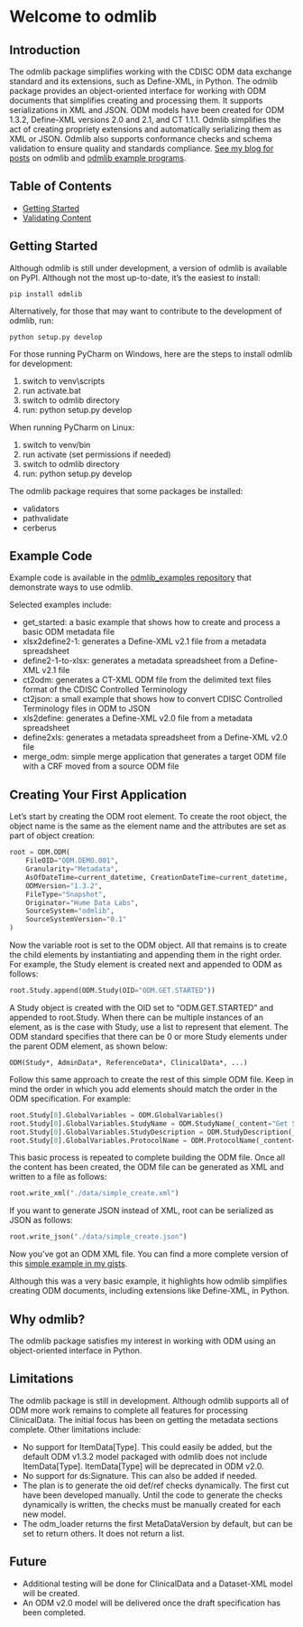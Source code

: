 # Welcome to odmlib

## Introduction

The odmlib package simplifies working with the CDISC ODM data exchange standard and its extensions, such as Define-XML, in Python. The odmlib package provides an object-oriented interface for working with ODM documents that simplifies creating and processing them. It supports serializations in XML and JSON. ODM models have been created for ODM 1.3.2, Define-XML versions 2.0 and 2.1, and CT 1.1.1. Odmlib simplifies the act of creating propriety extensions and automatically serializing them as XML or JSON. Odmlib also supports conformance checks and schema validation to ensure quality and standards compliance. [See my blog for posts](https://swhume.github.io/blog-home.html) on odmlib and [odmlib example programs](https://github.com/swhume/odmlib_examples).

## Table of Contents

- [Getting Started](#getting-started)
- [Validating Content](./validate.html)

## Getting Started

Although odmlib is still under development, a version of odmlib is available on PyPI. Although not the most up-to-date, it’s the easiest to install:
```
pip install odmlib
```

Alternatively, for those that may want to contribute to the development of odmlib, run:
```
python setup.py develop
```

For those running PyCharm on Windows, here are the steps to install odmlib for development:

1. switch to venv\scripts
2. run activate.bat
3. switch to odmlib directory
4. run: python setup.py develop

When running PyCharm on Linux:

1. switch to venv/bin
2. run activate (set permissions if needed)
3. switch to odmlib directory
4. run: python setup.py develop

The odmlib package requires that some packages be installed:

- validators
- pathvalidate
- cerberus

## Example Code

Example code is available in the [odmlib_examples repository](https://github.com/swhume/odmlib_examples) that demonstrate ways to use odmlib. 

Selected examples include:
* get_started: a basic example that shows how to create and process a basic ODM metadata file
* xlsx2define2-1: generates a Define-XML v2.1 file from a metadata spreadsheet
* define2-1-to-xlsx: generates a metadata spreadsheet from a Define-XML v2.1 file
* ct2odm: generates a CT-XML ODM file from the delimited text files format of the CDISC Controlled Terminology
* ct2json: a small example that shows how to convert CDISC Controlled Terminology files in ODM to JSON
* xls2define: generates a Define-XML v2.0 file from a metadata spreadsheet
* define2xls: generates a metadata spreadsheet from a Define-XML v2.0 file
* merge_odm: simple merge application that generates a target ODM file with a CRF moved from a source ODM file

## Creating Your First Application

Let’s start by creating the ODM root element. To create the root object, the object name is the same as the element name 
and the attributes are set as part of object creation:

```python
root = ODM.ODM(
	FileOID="ODM.DEMO.001", 
	Granularity="Metadata", 
	AsOfDateTime=current_datetime, CreationDateTime=current_datetime, 
	ODMVersion="1.3.2", 
	FileType="Snapshot", 
	Originator="Hume Data Labs", 
	SourceSystem="odmlib", 
	SourceSystemVersion="0.1"
)
```

Now the variable root is set to the ODM object. All that remains is to create the child elements by instantiating and appending them in the right order. For example, the Study element is created next and appended to ODM as follows:

```python
root.Study.append(ODM.Study(OID="ODM.GET.STARTED"))
```

A Study object is created with the OID set to “ODM.GET.STARTED” and appended to root.Study. When there can be multiple instances of an element, as is the case with Study, use a list to represent that element. The ODM standard specifies that there can be 0 or more Study elements under the parent ODM element, as shown below:

```
ODM(Study*, AdminData*, ReferenceData*, ClinicalData*, ...)
```

Follow this same approach to create the rest of this simple ODM file. Keep in mind the order in which you add elements should match the order in the ODM specification. For example:

```python
root.Study[0].GlobalVariables = ODM.GlobalVariables()
root.Study[0].GlobalVariables.StudyName = ODM.StudyName(_content="Get Started with ODM XML")
root.Study[0].GlobalVariables.StudyDescription = ODM.StudyDescription(_content="Getting started with odmlib")
root.Study[0].GlobalVariables.ProtocolName = ODM.ProtocolName(_content="ODM XML Get Started")
```

This basic process is repeated to complete building the ODM file. Once all the content has been created, the ODM file can be generated as XML and written to a file as follows:

```python
root.write_xml("./data/simple_create.xml")
```
If you want to generate JSON instead of XML, root can be serialized as JSON as follows:

```python
root.write_json("./data/simple_create.json")
```

Now you’ve got an ODM XML file. You can find a more complete version of this [simple example in my gists](https://gist.github.com/swhume/ef8ca0385a706c344eec83dac34a1359).

Although this was a very basic example, it highlights how odmlib simplifies creating ODM documents, including extensions like Define-XML, in Python.

## Why odmlib?

The odmlib package satisfies my interest in working with ODM using an object-oriented interface in Python.

## Limitations
The odmlib package is still in development. Although odmlib supports all of ODM more work remains 
to complete all features for processing ClinicalData. The initial focus has been on getting 
the metadata sections complete. Other limitations include:

* No support for ItemData[Type]. This could easily be added, but the default ODM v1.3.2 model packaged with
  odmlib does not include ItemData[Type]. ItemData[Type] will be deprecated in ODM v2.0.
* No support for ds:Signature. This can also be added if needed.
* The plan is to generate the oid def/ref checks dynamically. The first cut have been developed manually. Until
  the code to generate the checks dynamically is written, the checks must be manually created for each new model.
* The odm_loader returns the first MetaDataVersion by default, but can be set to return others. It does not return 
  a list.

## Future

* Additional testing will be done for ClinicalData and a Dataset-XML model will be created.
* An ODM v2.0 model will be delivered once the draft specification has been completed.
